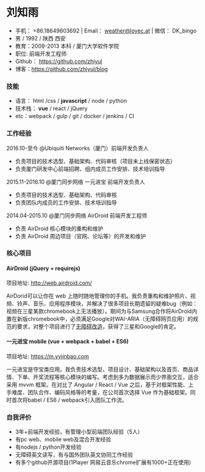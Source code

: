 # 刘知雨
-  手机： +86.18649603692 | Email： weather@lovec.at | 微信： DK_bingo
-  男 / 1992 / 陕西 西安 
-  教育：2009-2013 本科 / 厦门大学软件学院 
-  职位: 前端开发工程师
-  Github： https://github.com/zhiyul
-  博客：https://github.com/zhiyul/blog  
### 技能

* 语言： html  /css / __javascript__ / node / python
* 技术栈： __vue__ / react / jQuery
* etc：webpack / gulp /  git / docker / jenkins / CI

### 工作经验

2016.10-至今 @Ubiquiti Networks（厦门）前端开发负责人

- 负责项目的技术选型、基础架构、代码审核（项目未上线保密状态）
- ​负责厦门研发中心前端招聘、组内成员工作安排、技术培训指导

2015.11-2016.10 @厦门同步网络 一元进宝 前端开发负责人

- 负责项目的技术选型、基础架构、代码审核
- 负责团队内成员的工作安排、技术培训指导

2014.04-2015.10 @厦门同步网络 AirDroid 前端开发工程师

- ​负责 AirDroid 核心模块的重构和维护
- 负责 AirDroid 周边项目（官网、论坛等）的开发和维护

### 核心项目 

#### AirDroid (jQuery + requirejs)

项目地址: http://web.airdroid.com/

AirDorid可以让你在 web 上随时随地管理你的手机。我负责重构和维护照片、视频、铃声、音乐、应用程序模块，并解决了很多项目长期遗留的疑难bug（例如：视频在三星某款chromebook上无法播放）。期间为与Samsung合作将AirDroid内置在新版chromebook中，必须满足Google对WAI-ARIA（无障碍网页应用）的规范的要求，对整个项目进行了[无障碍改造](https://github.com/zhiyul/blog/blob/master/201509/01.md)，获得了三星和Google的肯定。

#### 一元进宝 mobile (vue + webpack + babel + ES6)

项目地址: https://m.yyjinbao.com

一元进宝是夺宝类应用。我负责技术选型、项目设计、基础架构以及首页、商品详情、下单、开奖流程等核心模块的编写。考虑到多为数据展示而少界面交互，适合采用 mvvm 框架。在对比了 Angular / React / Vue 之后，基于对框架性能、上手难度、团队合作、编码风格等的考量，在公司首次选择 Vue 作为基础框架。同时首次将babel / ES6 / webpack引入团队工作流。

### 自我评价

- 3年+前端开发经验，有管理小型前端团队经验（5人）
- 有pc web、mobile web及混合开发经验
- 有nodejs / python开发经验
- 无障碍英文读写，有与国外团队英文协同工作经验
- 有多个github开源项目(1Player 网易云音乐chrome扩展有1000+正在使用)
